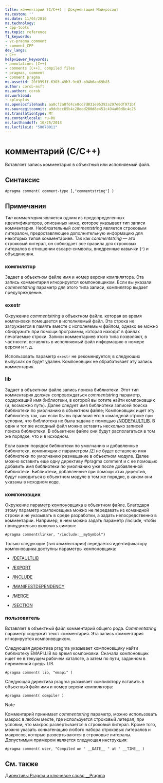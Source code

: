 ```yaml
---
title: комментарий (C/C++) | Документация Майкрософт
ms.custom: ''
ms.date: 11/04/2016
ms.technology:
- cpp-tools
ms.topic: reference
f1_keywords:
- vc-pragma.comment
- comment_CPP
dev_langs:
- C++
helpviewer_keywords:
- annotations [C++]
- comments [C++], compiled files
- pragmas, comment
- comment pragma
ms.assetid: 20f099ff-6303-49b3-9c03-a94b6aa69b85
author: corob-msft
ms.author: corob
ms.workload:
- cplusplus
ms.openlocfilehash: aa8cf2a8fd4ce0cd7d031e95392a207e0df971bf
ms.sourcegitcommit: a9dcbcc85b4c28eed280d8e451c494a00d8c4c25
ms.translationtype: MT
ms.contentlocale: ru-RU
ms.lasthandoff: 10/25/2018
ms.locfileid: "50070911"
---
```

# <a name="comment-cc"></a>комментарий (C/C++)

Вставляет запись комментария в объектный или исполняемый файл.

## <a name="syntax"></a>Синтаксис

```
#pragma comment( comment-type [,"commentstring"] )
```

## <a name="remarks"></a>Примечания

*Тип комментария* является одним из предопределенных идентификаторов, описанных ниже, которое указывает тип записи комментария. Необязательный *commentstring* является строковым литералом, предоставляющее дополнительную информацию для некоторых типов комментариев. Так как *commentstring* — это строковый литерал, он соблюдает все правила для строковых литералов в отношении escape-символы, внедренные кавычки (`"`) и объединения.

### <a name="compiler"></a>компилятор

Задает в объектном файле имя и номер версии компилятора. Эта запись комментария игнорируется компоновщиком. Если вы указали *commentstring* параметр для этого типа записи, компилятор выдает предупреждение.

### <a name="exestr"></a>exestr

Окружение *commentstring* в объектном файле. которая во время компоновки помещается в исполняемый файл. Эта строка не загружается в память вместе с исполняемым файлом, однако ее можно обнаружить при помощи программы, которая находит в файлах печатаемые строки. Записи комментариев этого типа позволяют, в частности, вставлять в исполняемый файл информацию о номере версии и т. д.

Использовать параметр `exestr` не рекомендуется; в следующих выпусках он будет удален. Компоновщик не обрабатывает эту запись комментария.

### <a name="lib"></a>lib

Задает в объектном файле запись поиска библиотеки. Этот тип комментария должен сопровождаться *commentstring* параметр, содержащий имя библиотеки, в которой вы хотите найти компоновщик (и, возможно путь). Далее следует имя библиотеки записей поиска библиотеки по умолчанию в объектном файле; Компоновщик ищет эту библиотеку так, как если бы вы присвоил его в командной строке при условии, что библиотека не была задана с помощью [/NODEFAULTLIB](../build/reference/nodefaultlib-ignore-libraries.md). В один и тот же исходный файл можно вставить несколько записей поиска библиотеки. В объектном файле они будут располагаться в том же порядке, что и в исходном.

Если важен порядок библиотеки по умолчанию и добавленные библиотеки, компиляции с параметром [/Zl](../build/reference/zl-omit-default-library-name.md) не будет вставлено имя библиотеки по умолчанию размещение в объектном модуле. Далее можно вставить еще одну директиву #pragma comment и с ее помощью добавить имя библиотеки по умолчанию уже после добавленной библиотеки. Библиотеки, добавленные при помощи этих директив, будут находиться в объектном модуле в том же порядке, в каком они указаны в исходном коде.

### <a name="linker"></a>компоновщик

Окружение [параметр компоновщика](../build/reference/linker-options.md) в объектном файле. Благодаря этому параметр компоновщика можно не передавать из командной строки и не указывать в среде разработки, а задать непосредственно в комментарии. Например, в нем можно задать параметр /include, чтобы принудительно включить символ:

```
#pragma comment(linker, "/include:__mySymbol")
```

Только следующие (*тип комментария*) передается идентификатору компоновщика доступны параметры компоновщика:

- [/DEFAULTLIB](../build/reference/defaultlib-specify-default-library.md)

- [/EXPORT](../build/reference/export-exports-a-function.md)

- [/INCLUDE](../build/reference/include-force-symbol-references.md)

- [/MANIFESTDEPENDENCY](../build/reference/manifestdependency-specify-manifest-dependencies.md)

- [/MERGE](../build/reference/merge-combine-sections.md)

- [/SECTION](../build/reference/section-specify-section-attributes.md)

### <a name="user"></a>пользователь

Вставляет в объектный файл комментарий общего рода. *Commentstring* параметр содержит текст комментария. Эта запись комментария игнорируется компоновщиком.

Следующая директива pragma указывает компоновщику найти библиотеку EMAPI.LIB во время компоновки. Сначала компоновщик ищет ее в текущем рабочем каталоге, а затем по пути, заданном в переменной среды LIB.

```
#pragma comment( lib, "emapi" )
```

Следующая директива pragma указывает компилятору вставить в объектный файл имя и номер версии компилятора:

```
#pragma comment( compiler )
```

> [!NOTE]
> Комментарий принимает *commentstring* параметр, можно использовать макрос в любом месте, где используется строковый литерал, при условии, что макрос развертывается в строковый литерал. Кроме того, можно указать конкатенацию любого набора строковых литералов и макросов, которые развертываются в строковые литералы. Допустимым примером является следующая инструкция:

```
#pragma comment( user, "Compiled on " __DATE__ " at " __TIME__ )
```

## <a name="see-also"></a>См. также

[Директивы Pragma и ключевое слово __Pragma](../preprocessor/pragma-directives-and-the-pragma-keyword.md)